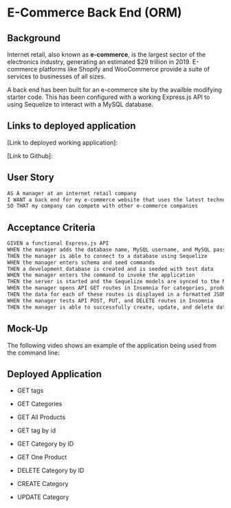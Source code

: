 # E-Commerce Back End (ORM)

## Background

Internet retail, also known as **e-commerce**, is the largest sector of the electronics industry, generating an estimated $29 trillion in 2019. E-commerce platforms like Shopify and WooCommerce provide a suite of services to businesses of all sizes.

A back end has been built for an e-commerce site by the availble modifying starter code. This has been configured with a working Express.js API to using Sequelize to interact with a MySQL database.

## Links to deployed application

[Link to deployed working application]:

[Link to Github]:

## User Story

```md
AS A manager at an internet retail company
I WANT a back end for my e-commerce website that uses the latest technologies
SO THAT my company can compete with other e-commerce companies
```

## Acceptance Criteria

```md
GIVEN a functional Express.js API
WHEN the manager adds the database name, MySQL username, and MySQL password to an environment variable file
THEN the manager is able to connect to a database using Sequelize
WHEN the manager enters schema and seed commands
THEN a development database is created and is seeded with test data
WHEN the manager enters the command to invoke the application
THEN the server is started and the Sequelize models are synced to the MySQL database
WHEN the manager opens API GET routes in Insomnia for categories, products, or tags
THEN the data for each of these routes is displayed in a formatted JSON
WHEN the manager tests API POST, PUT, and DELETE routes in Insomnia
THEN the manager is able to successfully create, update, and delete data in the database
```

## Mock-Up

The following video shows an example of the application being used from the command line:


## Deployed Application
  - GET tags

  - GET Categories

  - GET All Products

  - GET tag by id

  - GET Category by ID

  - GET One Product

  - DELETE Category by ID

  - CREATE Category

  - UPDATE Category
